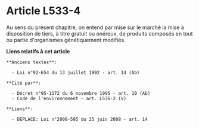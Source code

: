 # Article L533-4

Au sens du présent chapitre, on entend par mise sur le marché la mise à disposition de tiers, à titre gratuit ou onéreux, de
produits composés en tout ou partie d'organismes génétiquement modifiés.

**Liens relatifs à cet article**

	**Anciens textes**:

	  - Loi n°92-654 du 13 juillet 1992 - art. 14 (Ab)

	**Cité par**:

	  - Décret n°95-1172 du 6 novembre 1995 - art. 10 (Ab)
	  - Code de l'environnement - art. L536-2 (V)

	**Liens**:

	  - DEPLACE: Loi n°2008-595 du 25 juin 2008 - art. 14
